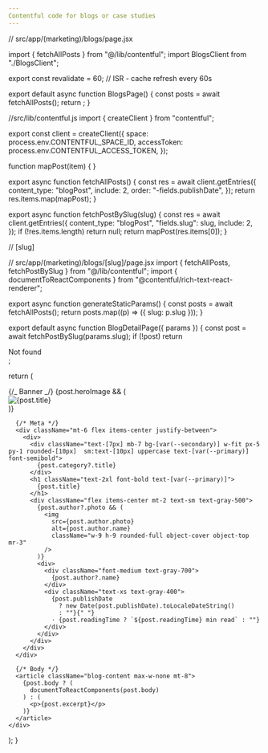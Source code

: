 ```yaml
---
Contentful code for blogs or case studies
---
```


// src/app/(marketing)/blogs/page.jsx

import { fetchAllPosts } from "@/lib/contentful";
import BlogsClient from "./BlogsClient";

export const revalidate = 60; // ISR - cache refresh every 60s

export default async function BlogsPage() {
const posts = await fetchAllPosts();
return <BlogsClient posts={posts} />;
}

//src/lib/contentful.js
import { createClient } from "contentful";

export const client = createClient({
space: process.env.CONTENTFUL_SPACE_ID,
accessToken: process.env.CONTENTFUL_ACCESS_TOKEN,
});

function mapPost(item) {
}

export async function fetchAllPosts() {
const res = await client.getEntries({
content_type: "blogPost",
include: 2,
order: "-fields.publishDate",
});
return res.items.map(mapPost);
}

export async function fetchPostBySlug(slug) {
const res = await client.getEntries({
content_type: "blogPost",
"fields.slug": slug,
include: 2,
});
if (!res.items.length) return null;
return mapPost(res.items[0]);
}

// [slug]

// src/app/(marketing)/blogs/[slug]/page.jsx
import { fetchAllPosts, fetchPostBySlug } from "@/lib/contentful";
import { documentToReactComponents } from "@contentful/rich-text-react-renderer";

export async function generateStaticParams() {
const posts = await fetchAllPosts();
return posts.map((p) => ({ slug: p.slug }));
}

export default async function BlogDetailPage({ params }) {
const post = await fetchPostBySlug(params.slug);
if (!post) return <div>Not found</div>;

return (
<div className="container-inner mx-auto px-4 py-12">
{/_ Banner _/}
{post.heroImage && (
<div className="rounded-xl overflow-hidden shadow-sm">
<img
            src={post.heroImage}
            alt={post.title}
            className="w-full h-80 object-cover"
          />
</div>
)}

      {/* Meta */}
      <div className="mt-6 flex items-center justify-between">
        <div>
          <div className="text-[7px] mb-7 bg-[var(--secondary)] w-fit px-5 py-1 rounded-[10px]  sm:text-[10px] uppercase text-[var(--primary)] font-semibold">
            {post.category?.title}
          </div>
          <h1 className="text-2xl font-bold text-[var(--primary)]">
            {post.title}
          </h1>
          <div className="flex items-center mt-2 text-sm text-gray-500">
            {post.author?.photo && (
              <img
                src={post.author.photo}
                alt={post.author.name}
                className="w-9 h-9 rounded-full object-cover object-top mr-3"
              />
            )}
            <div>
              <div className="font-medium text-gray-700">
                {post.author?.name}
              </div>
              <div className="text-xs text-gray-400">
                {post.publishDate
                  ? new Date(post.publishDate).toLocaleDateString()
                  : ""}{" "}
                · {post.readingTime ? `${post.readingTime} min read` : ""}
              </div>
            </div>
          </div>
        </div>
      </div>

      {/* Body */}
      <article className="blog-content max-w-none mt-8">
        {post.body ? (
          documentToReactComponents(post.body)
        ) : (
          <p>{post.excerpt}</p>
        )}
      </article>
    </div>

);
}
